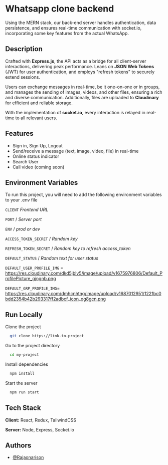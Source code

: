 
# Whatsapp clone backend

Using the MERN stack, our back-end server handles authentication, data persistence, and ensures real-time communication with socket.io, incorporating some key features from the actual WhatsApp.


## Description

Crafted with **Express.js**, the API acts as a bridge for all client-server interactions, delivering peak performance. Leans on **JSON Web Tokens** (JWT) for user authentication, and employs "refresh tokens" to securely extend sessions.

Users can exchange messages in real-time, be it one-on-one or in groups, and  manages the sending of images, videos, and other files, ensuring a rich and diverse communication. Additionally, files are uploaded to **Cloudinary** for efficient and reliable storage.

With the implementation of **socket.io**, every interaction is relayed in real-time to all relevant users.


## Features

- Sign in, Sign Up, Logout
- Send/receive a message (text, image, video, file) in real-time
- Online status indicator
- Search User
- Call video (coming soon)


## Environment Variables

To run this project, you will need to add the following environment variables to your .env file

`CLIENT` *Frontend URL*

`PORT` / *Server port*

`ENV` / *prod or dev*

`ACCESS_TOKEN_SECRET` / *Random key*

`REFRESH_TOKEN_SECRET` / *Random key to refresh access_token*

`DEFAULT_STATUS` / *Random text for user status*

`DEFAULT_USER_PROFILE_IMG` = https://res.cloudinary.com/dkd5jblv5/image/upload/v1675976806/Default_ProfilePicture_gjngnb.png

`DEFAULT_GRP_PROFILE_IMG`= https://res.cloudinary.com/dmhcnhtng/image/upload/v1687012951/1221bc0bdd2354b42b293317ff2adbcf_icon_og8gcn.png



## Run Locally

Clone the project

```bash
  git clone https://link-to-project
```

Go to the project directory

```bash
  cd my-project
```

Install dependencies

```bash
  npm install
```

Start the server

```bash
  npm run start
```


## Tech Stack

**Client:** React, Redux, TailwindCSS

**Server:** Node, Express, Socket.io


## Authors

- [@Rajaonarison](https://www.github.com/octokatherine)

